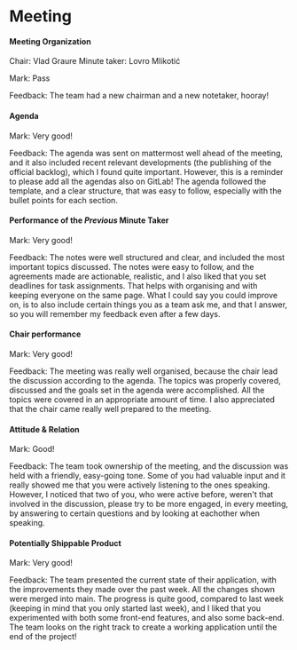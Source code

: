 # Meeting

#### Meeting Organization

Chair: Vlad Graure
Minute taker: Lovro Mlikotić

Mark: Pass

Feedback: The team had a new chairman and a new notetaker, hooray!

#### Agenda 

Mark: Very good!

Feedback: The agenda was sent on mattermost well ahead of the meeting, and it also included recent relevant developments (the publishing of the official backlog), which I found quite important. However, this is a reminder to please add all the agendas also on GitLab! The agenda followed the template, and a clear structure, that was easy to follow, especially with the bullet points for each section.


#### Performance of the *Previous* Minute Taker

Mark: Very good!

Feedback: The notes were well structured and clear, and included the most important topics discussed. The notes were easy to follow, and the agreements made are actionable, realistic, and I also liked that you set deadlines for task assignments. That helps with organising and with keeping everyone on the same page. What I could say you could improve on, is to also include certain things you as a team ask me, and that I answer, so you will remember my feedback even after a few days. 


#### Chair performance

Mark: Very good!

Feedback: The meeting was really well organised, because the chair lead the discussion according to the agenda. The topics was properly covered, discussed and the goals set in the agenda were accomplished. All the topics were covered in an appropriate amount of time. I also appreciated that the chair came really well prepared to the meeting.

#### Attitude & Relation

Mark: Good!

Feedback: The team took ownership of the meeting, and the discussion was held with a friendly, easy-going tone. Some of you had valuable input and it really showed me that you were actively listening to the ones speaking. However, I noticed that two of you, who were active before, weren't that involved in the discussion, please try to be more engaged, in every meeting, by answering to certain questions and by looking at eachother when speaking.

#### Potentially Shippable Product

Mark: Very good!

Feedback: The team presented the current state of their application, with the improvements they made over the past week. All the changes shown were merged into main. The progress is quite good, compared to last week (keeping in mind that you only started last week), and I liked that you experimented with both some front-end features, and also some back-end. The team looks on the right track to create a working application until the end of the project! 